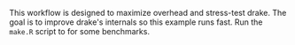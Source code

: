 This workflow is designed to maximize overhead and stress-test drake. The goal is to improve drake's internals so this example runs fast. Run the `make.R` script to for some benchmarks.
